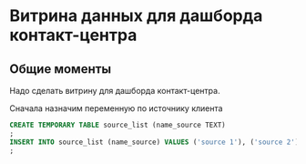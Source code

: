 # Витрина данных для дашборда контакт-центра

## Общие моменты
Надо сделать витрину для дашборда контакт-центра.

Сначала назначим переменную по источнику клиента
```sql
CREATE TEMPORARY TABLE source_list (name_source TEXT)
;
INSERT INTO source_list (name_source) VALUES ('source 1'), ('source 2'), ('source 3'), ('source 4')
;
```
